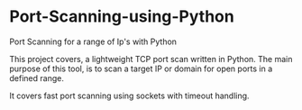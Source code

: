 # Port-Scanning-using-Python
Port Scanning for a range of Ip's with Python

This project covers, a lightweight TCP port scan written in Python. The main purpose of this tool, is to scan a target IP or domain for open ports in a defined range.

It covers fast port scanning using sockets with timeout handling.
